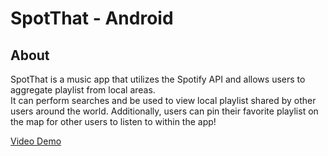 # SpotThat - Android
## About
SpotThat is a music app that utilizes the Spotify API and allows users to aggregate playlist from local areas.  
It can perform searches and be used to view local playlist shared by other users around the world.
Additionally, users can pin their favorite playlist on the map for other users to listen to within the app!


[Video Demo](https://www.youtube.com/watch?v=dPKEnE1twSo&ab_channel=JekkoGray)
